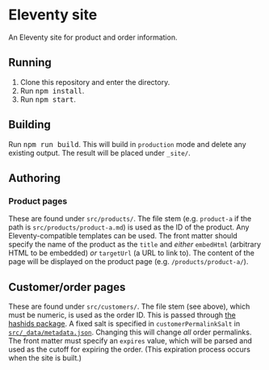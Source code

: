 # Eleventy site

An Eleventy site for product and order information.

## Running

1. Clone this repository and enter the directory.
2. Run <kbd>npm install</kbd>.
3. Run <kbd>npm start</kbd>.

## Building

Run <kbd>npm run build</kbd>. This will build in `production` mode and delete any existing output. The result will be placed under `_site/`.

## Authoring

### Product pages

These are found under `src/products/`. The file stem (e.g. `product-a` if the path is `src/products/product-a.md`) is used as the ID of the product. Any Eleventy-compatible templates can be used. The front matter should specify the name of the product as the `title` and *either* `embedHtml` (arbitrary HTML to be embedded) *or* `targetUrl` (a URL to link to). The content of the page will be displayed on the product page (e.g. `/products/product-a/`).

## Customer/order pages

These are found under `src/customers/`. The file stem (see above), which must be numeric, is used as the order ID. This is passed through [the hashids package](https://www.npmjs.com/package/hashids). A fixed salt is specified in `customerPermalinkSalt` in [`src/_data/metadata.json`](./src/_data/metadata.json). Changing this will change *all* order permalinks. The front matter must specify an `expires` value, which will be parsed and used as the cutoff for expiring the order. (This expiration process occurs when the site is built.)
